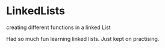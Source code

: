 # LinkedLists
creating different functions in a linked List

Had so much fun learning linked lists. Just kept on practising.
